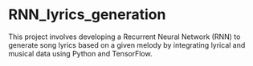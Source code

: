 # RNN_lyrics_generation
This project involves developing a Recurrent Neural Network (RNN)  to generate song lyrics based on a given melody by integrating lyrical and musical data using Python and TensorFlow.
